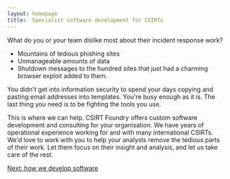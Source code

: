 ```yaml
---
layout: homepage
title:  Specialist software development for CSIRTs
---
```


What do you or your team dislike most about their incident response work? 

* Mountains of tedious phishing sites
* Unmanageable amounts of data
* Shutdown messages to the hundred sites that just had a charming browser exploit added to them.

You didn't get into information security to spend your days copying and pasting email addresses into templates. You're busy enough as it is. The last thing you need is to be fighting the tools you use.

This is where we can help.
CSIRT Foundry offers custom software development and consulting for your organisation. We have years of operational experience working for and with many international CSIRTs.  We'd love to work with you to help your analysts remove the tedious parts of their work. Let them focus on their insight and analysis, and let us take care of the rest.

<p><a href="/development">Next: how we develop software</a></p>
